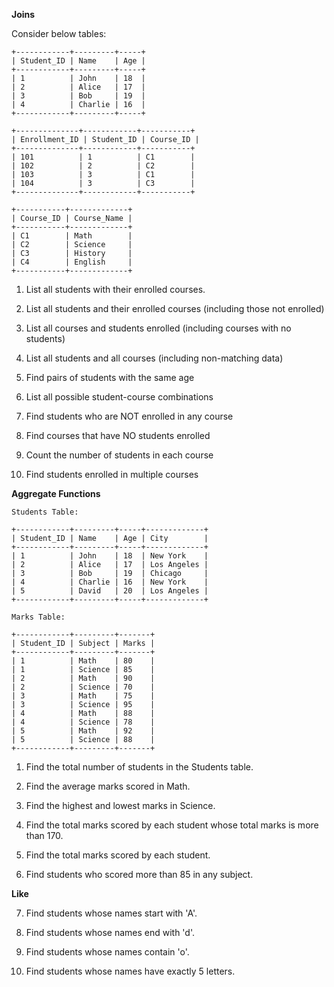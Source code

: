 **Joins**

Consider below tables:

```
+------------+---------+-----+
| Student_ID | Name    | Age |
+------------+---------+-----+
| 1          | John    | 18  |
| 2          | Alice   | 17  |
| 3          | Bob     | 19  |
| 4          | Charlie | 16  |
+------------+---------+-----+

+--------------+------------+-----------+
| Enrollment_ID | Student_ID | Course_ID |
+--------------+------------+-----------+
| 101          | 1          | C1        |
| 102          | 2          | C2        |
| 103          | 3          | C1        |
| 104          | 3          | C3        |
+--------------+------------+-----------+

+-----------+-------------+
| Course_ID | Course_Name |
+-----------+-------------+
| C1        | Math        |
| C2        | Science     |
| C3        | History     |
| C4        | English     |
+-----------+-------------+
```

1. List all students with their enrolled courses.

2. List all students and their enrolled courses (including those not enrolled)

3. List all courses and students enrolled (including courses with no students)

4. List all students and all courses (including non-matching data)

5. Find pairs of students with the same age

6. List all possible student-course combinations

7. Find students who are NOT enrolled in any course

8. Find courses that have NO students enrolled

9. Count the number of students in each course

10. Find students enrolled in multiple courses

**Aggregate Functions**

```
Students Table:

+------------+---------+-----+-------------+
| Student_ID | Name    | Age | City        |
+------------+---------+-----+-------------+
| 1          | John    | 18  | New York    |
| 2          | Alice   | 17  | Los Angeles |
| 3          | Bob     | 19  | Chicago     |
| 4          | Charlie | 16  | New York    |
| 5          | David   | 20  | Los Angeles |
+------------+---------+-----+-------------+

Marks Table:

+------------+---------+-------+
| Student_ID | Subject | Marks |
+------------+---------+-------+
| 1          | Math    | 80    |
| 1          | Science | 85    |
| 2          | Math    | 90    |
| 2          | Science | 70    |
| 3          | Math    | 75    |
| 3          | Science | 95    |
| 4          | Math    | 88    |
| 4          | Science | 78    |
| 5          | Math    | 92    |
| 5          | Science | 88    |
+------------+---------+-------+
```

1. Find the total number of students in the Students table.

2. Find the average marks scored in Math.

3. Find the highest and lowest marks in Science.

4. Find the total marks scored by each student whose total marks is more than 170.

5. Find the total marks scored by each student.

6. Find students who scored more than 85 in any subject.

**Like**

7. Find students whose names start with 'A'.

8. Find students whose names end with 'd'.

9. Find students whose names contain 'o'.

10. Find students whose names have exactly 5 letters.